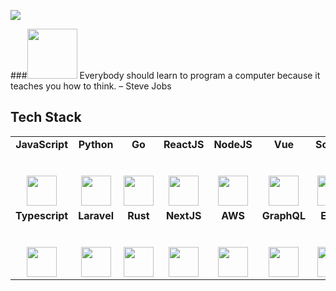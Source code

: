![](https://github.com/halfrost/halfrost/blob/master/icons/header_1.png)  

###<img src="https://little.kylerconway.com/images/golang-what.gif" width="80"> Everybody should learn to program a computer because it teaches you how to think. – Steve Jobs

## Tech Stack

<table>
  <tbody>
    <tr valign="top">
       <td width="16%" align="center">
        <strong>JavaScript</strong><br><br><br>
        <img height="48px" src="https://media3.giphy.com/media/ln7z2eWriiQAllfVcn/200w.webp">
      </td>
      <td width="16%" align="center">
        <strong>Python</strong><br><br><br>
        <img height="48px" src="https://i.giphy.com/media/LMt9638dO8dftAjtco/200.webp">
      </td>
      <td width="16%" align="center">
        <strong>Go</strong><br><br><br>
        <img height="48px" src="https://cdn.svgporn.com/logos/go.svg">
      </td>
      <td width="16%" align="center">
        <strong>ReactJS</strong><br><br><br>
        <img height="48px" src="https://i.giphy.com/media/eNAsjO55tPbgaor7ma/200w.webp">
      </td>
      <td width="16%" align="center">
        <strong>NodeJS</strong><br><br><br>
        <img height="48px" src="https://cdn.svgporn.com/logos/nodejs-icon.svg">
      </td>
      <td width="16%" align="center">
        <strong>Vue</strong><br><br><br>
        <img height="48px" src="https://i.giphy.com/media/VgGthkhUvGgOit7Y9i/200.webp">
      </td>  
      <td width="16%" align="center">
        <strong>Solana</strong><br><br><br>
        <img height="48px" src="https://cryptologos.cc/logos//solana-sol-logo.svg">
      </td>
      <td width="16%" align="center">
        <strong>CosmosSDK</strong><br><br><br>
        <img height="48px" src="https://cryptologos.cc/logos/cosmos-atom-logo.svg">
      </td>
    </tr>
    <tr valign="top">
      <td width="16%" align="center">
        <strong>Typescript</strong><br><br><br>
        <img height="48px" src="https://cdn.svgporn.com/logos/typescript-icon.svg">
      </td>
      <td width="16%" align="center">
        <strong>Laravel</strong><br><br><br>
        <img height="48px" src="https://cdn.svgporn.com/logos/laravel.svg">
      </td>
      <td width="16%" align="center">
        <strong>Rust</strong><br><br><br>
        <img height="48px" src="https://cdn.svgporn.com/logos/rust.svg">
      </td>
      <td width="16%" align="center">
        <strong>NextJS</strong><br><br><br>
        <img height="48px" src="https://cdn.svgporn.com/logos/nextjs.svg">
      </td> 
      <td width="16%" align="center">
        <strong>AWS</strong><br><br><br>
        <img height="48px" src="https://cdn.svgporn.com/logos/aws.svg">
      </td>
      <td width="16%" align="center">
        <strong>GraphQL</strong><br><br><br>
        <img height="48px" src="https://cdn.svgporn.com/logos/graphql.svg">
      </td>
      <td width="16%" align="center">
        <strong>EVM</strong><br><br><br>
        <img height="48px" src="https://cryptologos.cc/logos/versions/ethereum-eth-logo-colored.svg">
      </td>
      <td width="16%" align="center">
        <strong>Three.js</strong><br><br><br>
        <img height="48px" src="https://cdn.svgporn.com/logos/threejs.svg">
      </td>
    </tr>
  </tbody>
</table>

